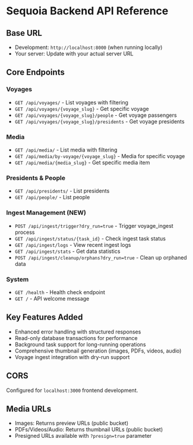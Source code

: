 # Sequoia Backend API Reference

## Base URL
- Development: `http://localhost:8000` (when running locally)
- Your server: Update with your actual server URL

## Core Endpoints

### Voyages
- `GET /api/voyages/` - List voyages with filtering
- `GET /api/voyages/{voyage_slug}` - Get specific voyage
- `GET /api/voyages/{voyage_slug}/people` - Get voyage passengers
- `GET /api/voyages/{voyage_slug}/presidents` - Get voyage presidents

### Media
- `GET /api/media/` - List media with filtering
- `GET /api/media/by-voyage/{voyage_slug}` - Media for specific voyage
- `GET /api/media/{media_slug}` - Get specific media item

### Presidents & People
- `GET /api/presidents/` - List presidents
- `GET /api/people/` - List people

### Ingest Management (NEW)
- `POST /api/ingest/trigger?dry_run=true` - Trigger voyage_ingest process
- `GET /api/ingest/status/{task_id}` - Check ingest task status
- `GET /api/ingest/logs` - View recent ingest logs
- `GET /api/ingest/stats` - Get data statistics
- `POST /api/ingest/cleanup/orphans?dry_run=true` - Clean up orphaned data

### System
- `GET /health` - Health check endpoint
- `GET /` - API welcome message

## Key Features Added
- Enhanced error handling with structured responses
- Read-only database transactions for performance
- Background task support for long-running operations
- Comprehensive thumbnail generation (images, PDFs, videos, audio)
- Voyage ingest integration with dry-run support

## CORS
Configured for `localhost:3000` frontend development.

## Media URLs
- Images: Returns preview URLs (public bucket)
- PDFs/Videos/Audio: Returns thumbnail URLs (public bucket)
- Presigned URLs available with `?presign=true` parameter